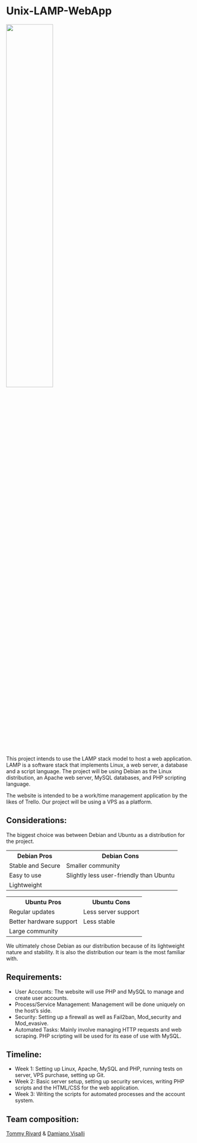 <h1>Unix-LAMP-WebApp</h1>

<img src="https://phoenixweb.com.au/wp-content/uploads/2016/11/LAMP-Stack-logo.png" width="50%" height="50%">

This project intends to use the LAMP stack model to host a web application. LAMP is a software stack that implements Linux, a web server, a database and a script language. The project will be using Debian as the Linux distribution, an Apache web server, MySQL databases, and PHP scripting language.

The website is intended to be a work/time management application by the likes of Trello. Our project will be using a VPS as a platform.

<h2>Considerations:</h2>

The biggest choice was between Debian and Ubuntu as a distribution for the project.

<table>
  <tr>
    <th>Debian Pros</th>
    <th>Debian Cons</th>
  </tr>
  <tr>
    <td>Stable and Secure</td>
    <td>Smaller community</td>
  </tr>
  <tr>
    <td>Easy to use</td>
    <td>Slightly less user-friendly than Ubuntu</td>
  </tr>
  <tr>
    <td>Lightweight</td>
    <td></td>
  </tr>
</table>

<table>
  <tr>
    <th>Ubuntu Pros</th>
    <th>Ubuntu Cons</th>
  </tr>
  <tr>
    <td>Regular updates</td>
    <td>Less server support</td>
  </tr>
  <tr>
    <td>Better hardware support</td>
    <td>Less stable</td>
  </tr>
  <tr>
    <td>Large community</td>
    <td></td>
  </tr>
</table>

We ultimately chose Debian as our distribution because of its lightweight nature and stability. It is also the distribution our team is the most familiar with.

<h2>Requirements:</h2>
<ul>
<li>User Accounts: The website will use PHP and MySQL to manage and create user accounts.</li>
<li>Process/Service Management: Management will be done uniquely on the host’s side.</li>
<li>Security: Setting up a firewall as well as Fail2ban, Mod_security and Mod_evasive.</li>
<li>Automated Tasks: Mainly involve managing HTTP requests and web scraping. PHP scripting will be used for its ease of use with MySQL.</li>
</ul>
<h2>Timeline:</h2>
<ul>
<li>Week 1: Setting up Linux, Apache, MySQL and PHP, running tests on server, VPS purchase, setting up Git.</li>
<li>Week 2: Basic server setup, setting up security services, writing PHP scripts and the HTML/CSS for the web application.</li>
<li>Week 3: Writing the scripts for automated processes and the account system.</li>
</ul>
<h2>Team composition:</h2>
<a href="https://github.com/triv117" target="_blank">Tommy Rivard</a> & <a href="https://github.com/damianovisa" target="_blank">Damiano Visalli
